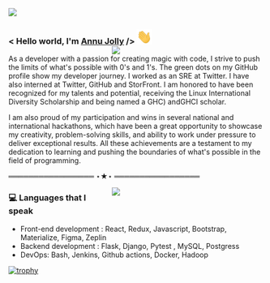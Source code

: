 <!-- Profile Views Counter -->
![](https://komarev.com/ghpvc/?username=annu12340&color=red)

<h3> < Hello world, I'm <a href="https://annujolly.netlify/" target="_blank"> Annu Jolly</a> /> <img src="https://raw.githubusercontent.com/ABSphreak/ABSphreak/master/gifs/Hi.gif" width="30px"><img  align='right' src="https://user-images.githubusercontent.com/43414928/113603231-5101d200-9661-11eb-9dcf-93d0401a7287.png" width="300px"> </h3>
<p>
As a developer with a passion for creating magic with code, I strive to push the limits of what's possible with 0's and 1's. The green dots on my GitHub profile show my developer journey. I worked as an SRE at Twitter. I have also interned at Twitter, GitHub and StorFront. I am honored to have been recognized for my talents and potential, receiving the Linux International Diversity Scholarship and being named a GHC) andGHCI scholar. <br/>
            
I am also proud of my participation and wins in several national and international hackathons, which have been a great opportunity to showcase my creativity, problem-solving skills, and ability to work under pressure to deliver exceptional results. All these achievements are a testament to my dedication to learning and pushing the boundaries of what's possible in the field of programming.  
</p>


═════════════════ ⋆★⋆ ═════════════════


<img  align='right' src="https://user-images.githubusercontent.com/43414928/212058957-d41e56ae-11ea-4cea-8e2c-ffda67a592a7.png" width="300px"/>

### :computer: Languages that I speak
* Front-end development :  React, Redux, Javascript, Bootstrap, Materialize, Figma, Zeplin
* Backend development : Flask, Django, Pytest , MySQL, Postgress
* DevOps: Bash, Jenkins, Github actions, Docker, Hadoop

[![trophy](https://github-profile-trophy.vercel.app/?username=annu12340&theme=onedark)](https://github.com/ryo-ma/github-profile-trophy)

